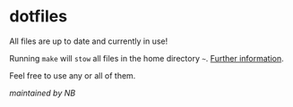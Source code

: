 # dotfiles
All files are up to date and currently in use!

Running `make` will `stow` all files in the home directory `~`.
[Further information](https://www.gnu.org/software/stow/manual/stow.html#Introduction).

Feel free to use any or all of them.

_maintained by NB_

